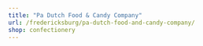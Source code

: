 ```yaml
---
title: "Pa Dutch Food & Candy Company"
url: /fredericksburg/pa-dutch-food-and-candy-company/
shop: confectionery
---
```

